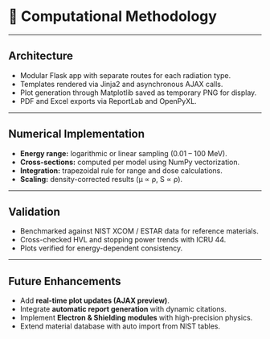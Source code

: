 # 🧠 Computational Methodology

---

## Architecture
- Modular Flask app with separate routes for each radiation type.  
- Templates rendered via Jinja2 and asynchronous AJAX calls.  
- Plot generation through Matplotlib saved as temporary PNG for display.  
- PDF and Excel exports via ReportLab and OpenPyXL.

---

## Numerical Implementation
- **Energy range:** logarithmic or linear sampling (0.01 – 100 MeV).  
- **Cross-sections:** computed per model using NumPy vectorization.  
- **Integration:** trapezoidal rule for range and dose calculations.  
- **Scaling:** density-corrected results (μ ∝ ρ, S ∝ ρ).

---

## Validation
- Benchmarked against NIST XCOM / ESTAR data for reference materials.  
- Cross-checked HVL and stopping power trends with ICRU 44.  
- Plots verified for energy-dependent consistency.

---

## Future Enhancements
- Add **real-time plot updates (AJAX preview)**.  
- Integrate **automatic report generation** with dynamic citations.  
- Implement **Electron & Shielding modules** with high-precision physics.  
- Extend material database with auto import from NIST tables.

